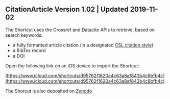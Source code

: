 ## CitationArticle Version 1.02 | Updated 2019-11-02

The Shortcut uses the Crossref and Datacite APIs to retrieve, based on search keywords:

* a fully formatted article citation (in a designated [CSL citation style](https://github.com/citation-style-language/styles))
* a BibTex record 
* a DOI

Open the following link on an iOS device to import the Shortcut:

[https://www.icloud.com/shortcuts/d95762f1620a4c63a8af843b4c8bfb4c](https://www.icloud.com/shortcuts/d95762f1620a4c63a8af843b4c8bfb4c)

The Shorcut is also deposited on [Zenodo](https://zenodo.org/record/3555602#.XgvrWi9OmfA)